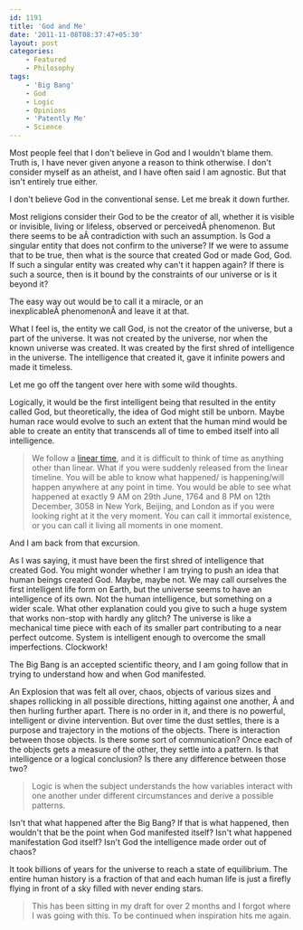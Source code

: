 ```yaml
---
id: 1191
title: 'God and Me'
date: '2011-11-08T08:37:47+05:30'
layout: post
categories:
    - Featured
    - Philosophy
tags:
    - 'Big Bang'
    - God
    - Logic
    - Opinions
    - 'Patently Me'
    - Science
---
```



Most people feel that I don't believe in God and I wouldn't blame them. Truth is, I have never given anyone a reason to think otherwise. I don't consider myself as an atheist, and I have often said I am agnostic. But that isn't entirely true either.

I don't believe God in the conventional sense. Let me break it down further.

Most religions consider their God to be the creator of all, whether it is visible or invisible, living or lifeless, observed or perceivedÂ phenomenon. But there seems to be aÂ contradiction with such an assumption. Is God a singular entity that does not confirm to the universe? If we were to assume that to be true, then what is the source that created God or made God, God. If such a singular entity was created why can't it happen again? If there is such a source, then is it bound by the constraints of our universe or is it beyond it?

The easy way out would be to call it a miracle, or an inexplicableÂ phenomenonÂ and leave it at that.

What I feel is, the entity we call God, is not the creator of the universe, but a part of the universe. It was not created by the universe, nor when the known universe was created. It was created by the first shred of intelligence in the universe. The intelligence that created it, gave it infinite powers and made it timeless.

Let me go off the tangent over here with some wild thoughts.

Logically, it would be the first intelligent being that resulted in the entity called God, but theoretically, the idea of God might still be unborn. Maybe human race would evolve to such an extent that the human mind would be able to create an entity that transcends all of time to embed itself into all intelligence.

>We follow a [linear time](http://en.wikipedia.org/wiki/Time_complexity), and it is difficult to think of time as anything other than linear. What if you were suddenly released from the linear timeline. You will be able to know what happened/ is happening/will happen anywhere at any point in time. You would be able to see what happened at exactly 9 AM on 29th June, 1764 and 8 PM on 12th December, 3058 in New York, Beijing, and London as if you were looking right at it the very moment. You can call it immortal existence, or you can call it living all moments in one moment.

And I am back from that excursion.

As I was saying, it must have been the first shred of intelligence that created God. You might wonder whether I am trying to push an idea that human beings created God. Maybe, maybe not. We may call ourselves the first intelligent life form on Earth, but the universe seems to have an intelligence of its own. Not the human intelligence, but something on a wider scale. What other explanation could you give to such a huge system that works non-stop with hardly any glitch? The universe is like a mechanical time piece with each of its smaller part contributing to a near perfect outcome. System is intelligent enough to overcome the small imperfections. Clockwork!

The Big Bang is an accepted scientific theory, and I am going follow that in trying to understand how and when God manifested.

An Explosion that was felt all over, chaos, objects of various sizes and shapes rollicking in all possible directions, hitting against one another, Â and then hurling further apart. There is no order in it, and there is no powerful, intelligent or divine intervention. But over time the dust settles, there is a purpose and trajectory in the motions of the objects. There is interaction between those objects. Is there some sort of communication? Once each of the objects gets a measure of the other, they settle into a pattern. Is that intelligence or a logical conclusion? Is there any difference between those two?

>Logic is when the subject understands the how variables interact with one another under different circumstances and derive a possible patterns.

Isn't that what happened after the Big Bang? If that is what happened, then wouldn't that be the point when God manifested itself? Isn't what happened manifestation God itself? Isn't God the intelligence made order out of chaos?

It took billions of years for the universe to reach a state of equilibrium. The entire human history is a fraction of that and each human life is just a firefly flying in front of a sky filled with never ending stars.

>This has been sitting in my draft for over 2 months and I forgot where I was going with this. To be continued when inspiration hits me again.
